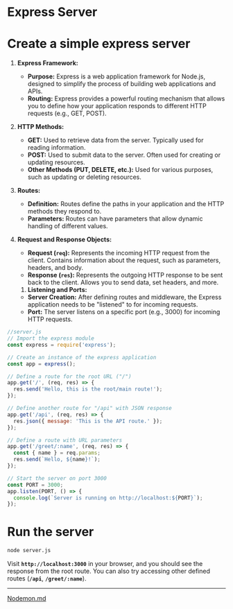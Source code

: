 # Express Server

# Create a simple express server

1. **Express Framework:**
    - **Purpose:** Express is a web application framework for Node.js, designed to simplify the process of building web applications and APIs.
    - **Routing:** Express provides a powerful routing mechanism that allows you to define how your application responds to different HTTP requests (e.g., GET, POST).
    
2. **HTTP Methods:**
    - **GET:** Used to retrieve data from the server. Typically used for reading information.
    - **POST:** Used to submit data to the server. Often used for creating or updating resources.
    - **Other Methods (PUT, DELETE, etc.):** Used for various purposes, such as updating or deleting resources.
    
3. **Routes:**
    - **Definition:** Routes define the paths in your application and the HTTP methods they respond to.
    - **Parameters:** Routes can have parameters that allow dynamic handling of different values.
    
4. **Request and Response Objects:**
    - **Request (`req`):** Represents the incoming HTTP request from the client. Contains information about the request, such as parameters, headers, and body.
    - **Response (`res`):** Represents the outgoing HTTP response to be sent back to the client. Allows you to send data, set headers, and more.
    
    1. **Listening and Ports:**
    - **Server Creation:** After defining routes and middleware, the Express application needs to be "listened" to for incoming requests.
    - **Port:** The server listens on a specific port (e.g., 3000) for incoming HTTP requests.

```jsx
//server.js
// Import the express module
const express = require('express');

// Create an instance of the express application
const app = express();

// Define a route for the root URL ("/")
app.get('/', (req, res) => {
  res.send('Hello, this is the root/main route!');
});

// Define another route for "/api" with JSON response
app.get('/api', (req, res) => {
  res.json({ message: 'This is the API route.' });
});

// Define a route with URL parameters
app.get('/greet/:name', (req, res) => {
  const { name } = req.params;
  res.send(`Hello, ${name}!`);
});

// Start the server on port 3000
const PORT = 3000;
app.listen(PORT, () => {
  console.log(`Server is running on http://localhost:${PORT}`);
});
```

# Run the server

```bash
node server.js
```

Visit **`http://localhost:3000`** in your browser, and you should see the response from the root route. You can also try accessing other defined routes (**`/api`**, **`/greet/:name`**).

---

[Nodemon.md](./Nodemon.md)
